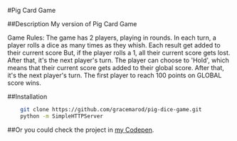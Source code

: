 
#Pig Card Game

##Description
My version of Pig Card Game

Game Rules:
    The game has 2 players, playing in rounds.
    In each turn, a player rolls a dice as many times as they whish. Each result get added to their current score
    But, if the player rolls a 1, all their current score gets lost. After that, it's the next player's turn.
    The player can choose to 'Hold', which means that their current score gets added to their global score.
    After that, it's the next player's turn. The first player to reach 100 points on GLOBAL score wins.

##Installation

```bash
    git clone https://github.com/gracemarod/pig-dice-game.git
    python -m SimpleHTTPServer
```

##Or you could check the project in [my Codepen](https://codepen.io/gracemarod/pen/QWNWypR).